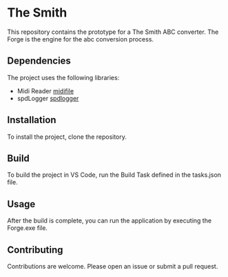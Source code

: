 # The Smith

This repository contains the prototype for a The Smith ABC converter. 
The Forge is the engine for the abc conversion process.

## Dependencies

The project uses the following libraries:

- Midi Reader [midifile](https://github.com/craigsapp/midifile)
- spdLogger [spdlogger](https://github.com/gabime/spdlog)

## Installation

To install the project, clone the repository.

## Build

To build the project in VS Code, run the Build Task defined in the tasks.json file.

## Usage

After the build is complete, you can run the application by executing the Forge.exe file.

## Contributing

Contributions are welcome. Please open an issue or submit a pull request.

